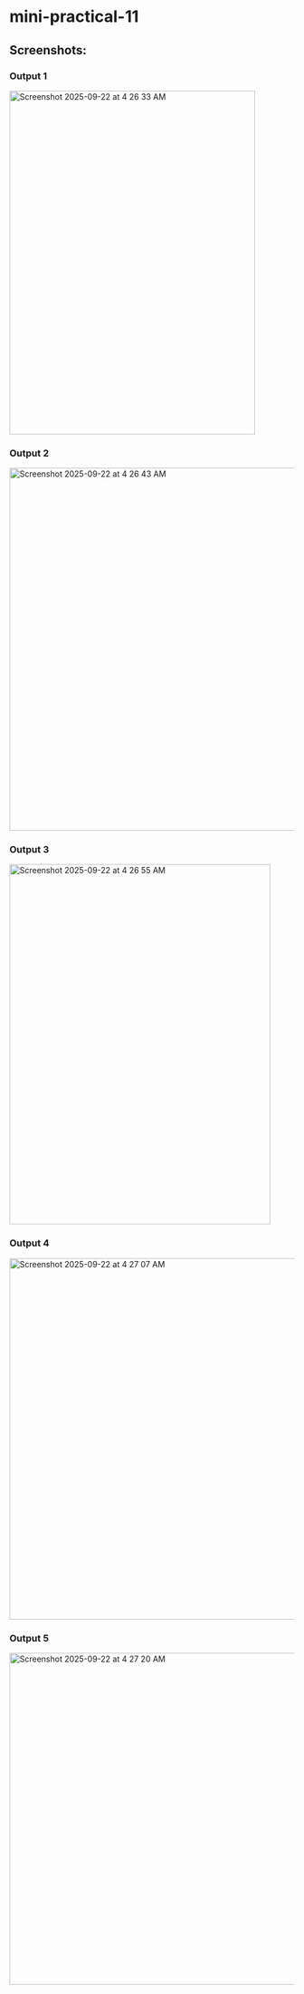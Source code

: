 # mini-practical-11

## Screenshots:

  ### Output 1
  <img width="434" height="607" alt="Screenshot 2025-09-22 at 4 26 33 AM" src="https://github.com/user-attachments/assets/45577478-0d3b-4d83-bea7-3716d5df17f1" />

  ### Output 2
  <img width="525" height="641" alt="Screenshot 2025-09-22 at 4 26 43 AM" src="https://github.com/user-attachments/assets/a0d1d16f-a9e0-46aa-b3af-b3053da7c27c" />

  ### Output 3
  <img width="461" height="636" alt="Screenshot 2025-09-22 at 4 26 55 AM" src="https://github.com/user-attachments/assets/c2f64650-efee-44a8-913c-b5658ba315f6" />

  ### Output 4
  <img width="609" height="638" alt="Screenshot 2025-09-22 at 4 27 07 AM" src="https://github.com/user-attachments/assets/44bed303-0b40-4745-9fc7-2992a1203512" />

  ### Output 5
  <img width="553" height="586" alt="Screenshot 2025-09-22 at 4 27 20 AM" src="https://github.com/user-attachments/assets/051f358c-33a5-411d-80cb-56ff7fc24b4b" />
